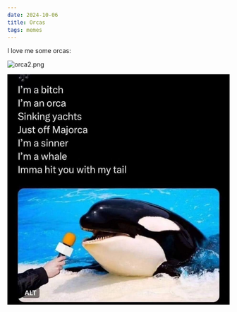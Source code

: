 ```yaml
---
date: 2024-10-06
title: Orcas
tags: memes
---
```


I love me some orcas:

![orca2.png](https://raw.githubusercontent.com/muneer78/muneer78.github.io/master/images/orca2.png)

![orca.jpg](https://raw.githubusercontent.com/muneer78/muneer78.github.io/master/images/orca.jpeg)
